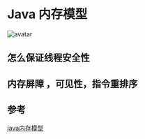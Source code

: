 # Java 内存模型
![avatar](https://img-blog.csdnimg.cn/20181109104341534.png?x-oss-process=image/watermark,type_ZmFuZ3poZW5naGVpdGk,shadow_10,text_aHR0cHM6Ly9ibG9nLmNzZG4ubmV0L1ZSaXZhbA==,size_16,color_FFFFFF,t_70)

## 怎么保证线程安全性

## 内存屏障 ，可见性，指令重排序

## 参考
[java内存模型](https://blog.csdn.net/VRival/article/details/83869129)
